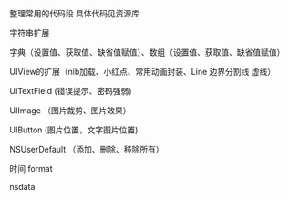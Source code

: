 
整理常用的代码段  具体代码见资源库



字符串扩展

字典（设置值、获取值、缺省值赋值）、数组（设置值、获取值、缺省值赋值）

UIView的扩展（nib加载、小红点、常用动画封装、Line 边界分割线 虚线）

UITextField (错误提示、密码强弱)

UIImage （图片裁剪、图片效果）

UIButton (图片位置，文字图片位置)

NSUserDefault （添加、删除、移除所有）

时间 format

nsdata



